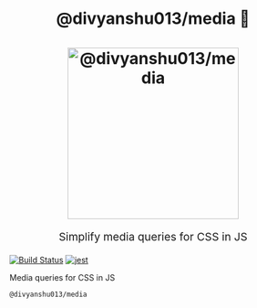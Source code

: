 <h1 align="center">
  @divyanshu013/media 💃
  <br>
  <br>
  <a href="https://www.emojione.com/emoji/1f483">
    <img src="https://d3qhp42p4neron.cloudfront.net/3.1/png/512/1f483.png?Expires=1534538155&Signature=Qb9aSKSU-aU1ERBl2D0Kt1nqoVbXZ0Ko1OkCkbIr65j90XhmOvn2--bfuECao-Dr8seFtjnWz-FsNWLJXMRzjPqIJ9pnCJDnriXsa2DVIG11-y~cKoPkU3HLKQe4h~Qjm2Mnjb0IyA9o2AC3~NG4cT5ZZrW2JzW~9IQ1k7OFaPX6QU7I8oxHK~fWg1fPSX7o--sY9yrS7VjVfFnX6vcHzks3gjuyeUnZFGjNnwG3QtERMH1Kfjq3pSrHiJtyIdibdBZzJHkNqHMMVJDva966Ets~yVvXUN8velRI2FIwkXDe3n08x925T~5nP80S9qyp53Yol8ZfJLa5iW6gj98P3Q__&Key-Pair-Id=APKAIRGCVGOY7DOKYTJA" alt="@divyanshu013/media" title="@divyanshu013/media" width="300">
  </a>
  <br>
</h1>
<p align="center" style="font-size: 1.2rem;">Simplify media queries for CSS in JS</p>

[![Build Status](https://travis-ci.org/divyanshu013/media.svg?branch=master)](https://travis-ci.org/divyanshu013/media)
[![jest](https://facebook.github.io/jest/img/jest-badge.svg)](https://github.com/facebook/jest)

Media queries for CSS in JS

`@divyanshu013/media`
